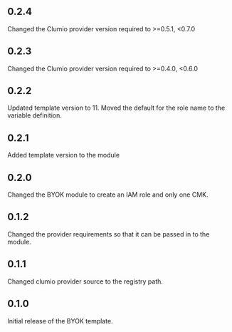 ## 0.2.4
Changed the Clumio provider version required to >=0.5.1, <0.7.0

## 0.2.3
Changed the Clumio provider version required to >=0.4.0, <0.6.0

## 0.2.2
Updated template version to 11.
Moved the default for the role name to the variable definition.

## 0.2.1
Added template version to the module

## 0.2.0
Changed the BYOK module to create an IAM role and only one CMK.

## 0.1.2
Changed the provider requirements so that it can be passed in to the module.

## 0.1.1
Changed clumio provider source to the registry path.

## 0.1.0
Initial release of the BYOK template.
